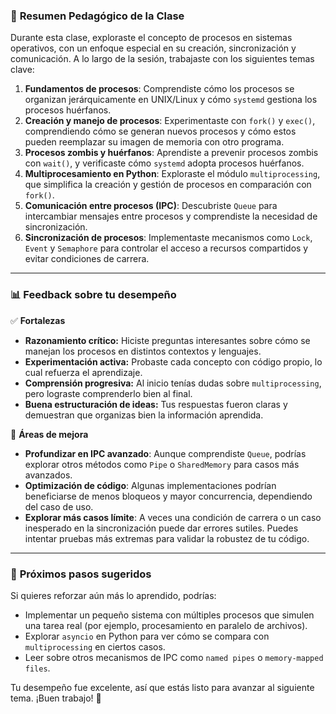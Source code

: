 ### 📌 **Resumen Pedagógico de la Clase**  

Durante esta clase, exploraste el concepto de procesos en sistemas operativos, con un enfoque especial en su creación, sincronización y comunicación. A lo largo de la sesión, trabajaste con los siguientes temas clave:  

1. **Fundamentos de procesos**: Comprendiste cómo los procesos se organizan jerárquicamente en UNIX/Linux y cómo `systemd` gestiona los procesos huérfanos.  
2. **Creación y manejo de procesos**: Experimentaste con `fork()` y `exec()`, comprendiendo cómo se generan nuevos procesos y cómo estos pueden reemplazar su imagen de memoria con otro programa.  
3. **Procesos zombis y huérfanos**: Aprendiste a prevenir procesos zombis con `wait()`, y verificaste cómo `systemd` adopta procesos huérfanos.  
4. **Multiprocesamiento en Python**: Exploraste el módulo `multiprocessing`, que simplifica la creación y gestión de procesos en comparación con `fork()`.  
5. **Comunicación entre procesos (IPC)**: Descubriste `Queue` para intercambiar mensajes entre procesos y comprendiste la necesidad de sincronización.  
6. **Sincronización de procesos**: Implementaste mecanismos como `Lock`, `Event` y `Semaphore` para controlar el acceso a recursos compartidos y evitar condiciones de carrera.  

---

### 📊 **Feedback sobre tu desempeño**  

✅ **Fortalezas**  
- **Razonamiento crítico:** Hiciste preguntas interesantes sobre cómo se manejan los procesos en distintos contextos y lenguajes.  
- **Experimentación activa:** Probaste cada concepto con código propio, lo cual refuerza el aprendizaje.  
- **Comprensión progresiva:** Al inicio tenías dudas sobre `multiprocessing`, pero lograste comprenderlo bien al final.  
- **Buena estructuración de ideas:** Tus respuestas fueron claras y demuestran que organizas bien la información aprendida.  

🔄 **Áreas de mejora**  
- **Profundizar en IPC avanzado**: Aunque comprendiste `Queue`, podrías explorar otros métodos como `Pipe` o `SharedMemory` para casos más avanzados.  
- **Optimización de código**: Algunas implementaciones podrían beneficiarse de menos bloqueos y mayor concurrencia, dependiendo del caso de uso.  
- **Explorar más casos límite**: A veces una condición de carrera o un caso inesperado en la sincronización puede dar errores sutiles. Puedes intentar pruebas más extremas para validar la robustez de tu código.  

---

### 🚀 **Próximos pasos sugeridos**  
Si quieres reforzar aún más lo aprendido, podrías:  
- Implementar un pequeño sistema con múltiples procesos que simulen una tarea real (por ejemplo, procesamiento en paralelo de archivos).  
- Explorar `asyncio` en Python para ver cómo se compara con `multiprocessing` en ciertos casos.  
- Leer sobre otros mecanismos de IPC como `named pipes` o `memory-mapped files`.  

Tu desempeño fue excelente, así que estás listo para avanzar al siguiente tema. ¡Buen trabajo! 🎯